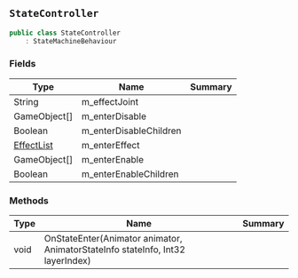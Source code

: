 ## `StateController`

```csharp
public class StateController
    : StateMachineBehaviour
```

### Fields

| Type | Name | Summary | 
| --- | --- | --- | 
| String | m_effectJoint |  | 
| GameObject[] | m_enterDisable |  | 
| Boolean | m_enterDisableChildren |  | 
| [EffectList](./EffectList.md) | m_enterEffect |  | 
| GameObject[] | m_enterEnable |  | 
| Boolean | m_enterEnableChildren |  | 


### Methods

| Type | Name | Summary | 
| --- | --- | --- | 
| void | OnStateEnter(Animator animator, AnimatorStateInfo stateInfo, Int32 layerIndex) |  | 


